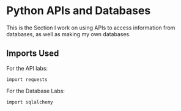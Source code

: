 # Python APIs and Databases

This is the Section I work on using APIs to access information from databases, as well as making my own databases.


## Imports Used

For the API labs:

```
import requests
```

For the Database Labs:

```
import sqlalchemy
```
